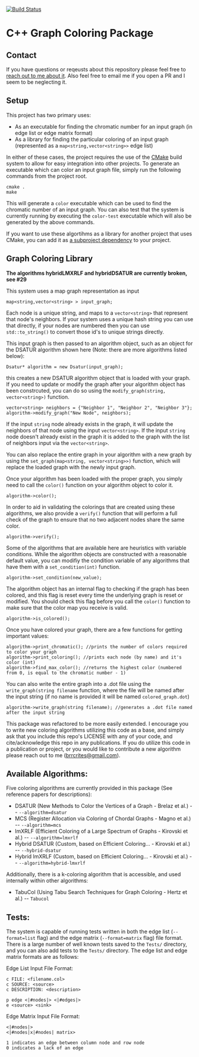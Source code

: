 [![Build Status](https://travis-ci.org/brrcrites/graph-coloring.svg?branch=master)](https://travis-ci.org/brrcrites/graph-coloring)

# C++ Graph Coloring Package

## Contact

If you have questions or reqeusts about this repository please feel free to [reach out to me about it](mailto:bcrit001@ucr.edu). Also feel free to email me if you open a PR and I seem to be neglecting it.

## Setup

This project has two primary uses:

* As an executable for finding the chromatic number for an input graph (in edge list or edge matrix format)
* As a library for finding the particular coloring of an input graph (represented as a `map<string,vector<string>>` edge list)

In either of these cases, the project requires the use of the [CMake](https://cmake.org/) build system to allow for easy integration into other projects. To generate an executable which can color an input graph file, simply run the following commands from the project root.

```
cmake .
make
```

This will generate a `color` executable which can be used to find the chromatic number of an input graph. You can also test that the system is currently running by executing the `color-test` executable which will also be generated by the above commands.

If you want to use these algortihms as a library for another project that uses CMake, you can add it as [a subproject dependency](https://codingnest.com/basic-cmake-part-2/) to your project. 

## Graph Coloring Library 

**The algorithms hybridLMXRLF and hybridDSATUR are currently broken, see #29**

This system uses a map graph representation as input

    map<string,vector<string> > input_graph;

Each node is a unique string, and maps to a `vector<string>` that represent that node's neighbors. If your system uses a unique hash string you can use that directly, if your nodes are numbered then you can use `std::to_string()` to convert those id's to unique strings directly.

This input graph is then passed to an algorithm object, such as an object for the DSATUR algorithm shown here (Note: there are more algorithms listed below):

    Dsatur* algorithm = new Dsatur(input_graph);

this creates a new DSATUR algorithm object that is loaded with your graph. If you need to update or modify the graph after your algorithm object has been constrcuted, you can do so using the `modify_graph(string, vector<string>)` function.

    vector<string> neighbors = {"Neighbor 1", "Neighbor 2", "Neighbor 3"};
    algorithm->modify_graph("New Node", neighbors);

If the input `string` node already exists in the graph, it will update the neighbors of that node using the input `vector<string>`. If the input `string` node doesn't already exist in the graph it is added to the graph with the list of neighbors input via the `vector<string>`.

You can also replace the entire graph in your algorithm with a new graph by using the `set_graph(map<string, vector<string>>)` function, which will replace the loaded graph with the newly input graph.

Once your algorithm has been loaded with the proper graph, you simply need to call the `color()` function on your algorithm object to color it.

    algorithm->color();

In order to aid in validating the colorings that are created using these algorithms, we also provide a `verify()` function that will perform a full check of the graph to ensure that no two adjacent nodes share the same color.

    algorithm->verify();

Some of the algorithms that are available here are heuristics with variable conditions. While the algorithm objects are constructed with a reasonable default value, you can modifiy the condition variable of any algorithms that have them with a `set_condition(int)` function.
    
    algorithm->set_condition(new_value);

The algorithm object has an internal flag to checking if the graph has been colored, and this flag is reset every time the underlying graph is reset or modified. You should check this flag before you call the `color()` function to make sure that the color map you receive is valid.

    algorithm->is_colored();

Once you have colored your graph, there are a few functions for getting important values:

    algorithm->print_chromatic(); //prints the number of colors required to color your graph
    algorithm->print_coloring(); //prints each node (by name) and it's color (int)
    algorithm->find_max_color(); //returns the highest color (numbered from 0, is equal to the chromatic number - 1)

You can also write the entire graph into a .dot file using the `write_graph(string filename` function, where the file will be named after the input string (if no name is provided it will be named `colored_graph.dot`)

    algorithm->write_graph(string filename); //generates a .dot file named after the input string

This package was refactored to be more easily extended. I encourage you to write new coloring algorithms utilizing this code as a base, and simply ask that you include this repo's LICENSE with any of your code, and cite/acknowledge this repo in any publications. If you do utilize this code in a publication or project, or you would like to contribute a new algorithm please reach out to me (brrcrites@gmail.com).

## Available Algorithms: 

Five coloring algorithms are currently provided in this package (See reference papers for descriptions):

- DSATUR (New Methods to Color the Vertices of a Graph - Brelaz et al.) -- `--algorithm=dsatur`
- MCS (Register Allocation via Coloring of Chordal Graphs - Magno et al.) -- `--algorithm=mcs`
- lmXRLF (Efficient Coloring of a Large Spectrum of Graphs - Kirovski et al.) -- `--algorithm=lmxrlf`
- Hybrid DSATUR (Custom, based on Efficient Coloring... - Kirovski et al.) -- `--hybrid-dsatur`
- Hybrid lmXRLF (Custom, based on Efficient Coloring... - Kirovski et al.) -- `--algorithm=hybrid-lmxrlf`

Additionally, there is a k-coloring algorithm that is accessible, and used internally within other algorithms:

- TabuCol (Using Tabu Search Techniques for Graph Coloring - Hertz et al.) -- `Tabucol`

## Tests:

The system is capable of running tests written in both the edge list (`--format=list` flag) and the edge matrix (`--format=matrix` flag) file format. There is a large number of well known tests saved to the `Tests/` directory, and you can also add tests to the `Tests/` directory. The edge list and edge matrix formats are as follows:

Edge List Input File Format:

    c FILE: <filename.col>
    c SOURCE: <source>
    c DESCRIPTION: <description>

    p edge <|#nodes|> <|#edges|>
    e <source> <sink>

Edge Matrix Input File Format:

    <|#nodes|>
    <|#nodes|x|#nodes| matrix>

    1 indicates an edge between column node and row node
    0 indicates a lack of an edge

